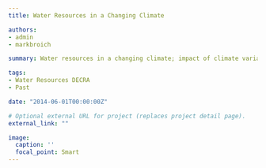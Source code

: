 ```yaml
---
title: Water Resources in a Changing Climate

authors:
- admin
- markbroich

summary: Water resources in a changing climate; impact of climate variability, climate and land-use change on surface water dynamics and ecosystem connectivity. Climate and land use change act synergistically to affect scarce water resources, already under enormous pressure in Australia. This cross-disciplinary project aims to quantify the climate-driven variability and impact of climate and land use change on surface water dynamics and connectivity. This research will take a holistic approach integrating remote sensing and climate data, land use science, graph theory and spatial statistics. Findings will, for the first time, assess the impact of multiple drivers of change (climate, land use) on scarce water resources by integrating empirical observations on surface water variability with global climate model projections and land use scenarios.

tags:
- Water Resources DECRA
- Past

date: "2014-06-01T00:00:00Z"

# Optional external URL for project (replaces project detail page).
external_link: ""

image:
  caption: ''
  focal_point: Smart
---
```

